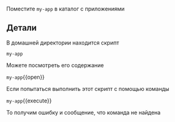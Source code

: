 Поместите `my-app` в каталог с приложениями

## Детали

В домашней директории находится скрипт

`my-app`

Можете посмотреть его содержание

`my-app`{{open}}

Если попытаться выполнить этот скрипт с помощью команды

`my-app`{{execute}}

То получим ошибку и сообщение, что команда не найдена

